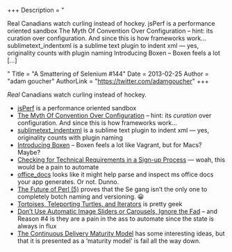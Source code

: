 +++
Description = "<p>Real Canadians watch curling instead of hockey. jsPerf is a performance oriented sandbox The Myth Of Convention Over Configuration – hint: its curation over configuration. And since this is how frameworks work… sublimetext_indentxml is a sublime text plugin to indent xml — yes, originality counts with plugin naming Introducing Boxen – Boxen feels a lot […]</p>"
Title = "A Smattering of Selenium #144"
Date = 2013-02-25
Author = "adam goucher"
AuthorLink = "https://twitter.com/adamgoucher"
+++

<p><i>Real</i> Canadians watch curling instead of hockey.</p>
<ul>
<li><a href="http://jsperf.com/">jsPerf</a> is a performance oriented sandbox</li>
<li><a href="http://gilesbowkett.blogspot.ca/2013/02/the-lie-of-convention-over-configuration.html">The Myth Of Convention Over Configuration</a> &#8211; hint: its <i>curation</i> over configuration. And since this is how frameworks work&#8230;</li>
<li><a href="https://github.com/alek-sys/sublimetext_indentxml">sublimetext_indentxml</a> is a sublime text plugin to indent xml &#8212; yes, originality counts with plugin naming</li>
<li><a href="https://github.com/blog/1345-introducing-boxen">Introducing Boxen</a> &#8211; Boxen feels a lot like Vagrant, but for Macs? Maybe?</li>
<li><a href="http://blog.pamelafox.org/2013/02/checking-for-technical-requirements-in.html">Checking for Technical Requirements in a Sign-up Process</a> &#8212; woah, this would be a pain to automate</li>
<li><a href="https://github.com/mwelham/office_docs">office_docs</a> looks like it might help parse and inspect ms office docs your app generates. Or not. Dunno.</li>
<li><a href="http://blog.urth.org/2013/02/12/the-future-of-perl-5/">The Future of Perl (5)</a> proves that the Se gang isn&#8217;t the only one to completely botch naming and versioning. 😀</li>
<li><a href="https://github.com/raganwald/homoiconic/blob/master/2013/02/turtles-and-iterators.md">Tortoises, Teleporting Turtles, and Iterators</a> is pretty geek</li>
<li><a href="http://conversionxl.com/dont-use-automatic-image-sliders-or-carousels-ignore-the-fad/">Don’t Use Automatic Image Sliders or Carousels, Ignore the Fad</a> &#8211; and Reason #4 is they are a pain in the ass to automate since the state is always in flux</li>
<li><a href="http://www.infoq.com/articles/Continuous-Delivery-Maturity-Model">The Continuous Delivery Maturity Model</a> has some interesting ideas, but that it is presented as a &#8216;maturity model&#8217; is fail all the way down.</li>
</ul>

